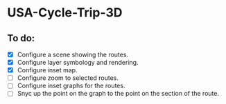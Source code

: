 # USA-Cycle-Trip-3D

## To do:

-   [x] Configure a scene showing the routes.
-   [x] Configure layer symbology and rendering.
-   [x] Configure inset map.
-   [ ] Configure zoom to selected routes.
-   [ ] Configure inset graphs for the routes.
-   [ ] Snyc up the point on the graph to the point on the section of the route.
